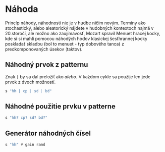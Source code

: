 # Náhoda

Princíp náhody, náhodnosti nie je v hudbe ničím novým. Termíny ako stochastický, alebo aleatorický nájdete v hudobných kontextoch najmä v 20.storočí, ale možno ako zaujímavosť, Mozart spravil Menuet hracej kocky, kde si si mahli pomocou náhodých hodov klasickej šesťhrannej kocky poskladať skladbu (bol to menuet - typ dobového tanca) z predkomponovaných úsekov (taktov).

## Náhodný prvok z patternu

Znak ```|``` by sa dal preložiť ako _alebo_. V každom cykle sa použije len jede prvok z dvoch možností.

```haskell
s "hh | cp | sd | bd"
```


## Náhodné použitie prvku v patterne

```haskell
s "hh? cp? sd? bd?"
```

## Generátor náhodných čísel

```haskell
s "hh" # gain rand
```
